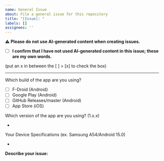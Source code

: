 ```yaml
---
name: General Issue
about: File a general issue for this repository
title: "[Issue]: "
labels: []
assignees: ''
---
```


⚠️ **Please do not use AI-generated content when creating issues.**

- [ ] **I confirm that I have not used AI-generated content in this issue; these are my own words.**

(put an x in between the [ ] > [x] to check the box)


---

Which build of the app are you using?

- [ ] F-Droid (Android)
- [ ] Google Play (Android)
- [ ] GitHub Releases/master (Android)
- [ ] App Store (iOS)

Which version of the app are you using? (1.x.x)

-

Your Device Specifications (ex. Samsung A54/Android 15.0) 

-


**Describe your issue:**
